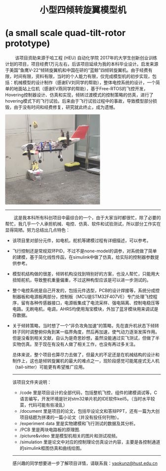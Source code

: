 # <center>小型四倾转旋翼模型机

# (a small scale quad-tilt-rotor prototype)<center>  

&emsp;&emsp; 该项目资助来源于哈工程 (HEU) 自动化学院 2017年的大学生创新创业训练计划的项目，项目经费1万元左右，后该项目延续为我的本科毕业设计。启发来源于美国”鱼鹰V-22“倾转旋翼机和中国在研的“蓝鲸”四倾转旋翼机。由于经费有限，时间有限，资料有限，当时的个人能力有限，仅完成模型机的初步实现，包括：机械模型的设计制作（感谢EV刘同学的帮助），整体电控系统的设计，一个简单的地面站上位机（感谢EV燕同学的帮助），基于Free-RTOS的飞控开发，Hovering控制器设计、仿真和实现，倾转过渡模式的控制策略的仿真，进行了hovering模式下的飞行试验。后来由于飞行试验过程中的事故，导致模型部分损毁，由于没有时间和经费修复，研究就此终止，成为遗憾。

<img src="picture&video/prototype/tiltrotor.jpg" style="zoom:30%;" />

***

&emsp;&emsp;这是我本科所有科创项目中最综合的一个，由于大家当时都很忙，除了必要的帮忙，我几乎一个人承担机械、电控、仿真、软件和试验测试，所以部分工作实在显得简陋。努力总结出几点特色：

* 该项目里对部分元件，如电机，舵机等建模过程有详细描述，可以参考。

* 飞行控制还是常规双环PID，不过不是none-model的调参，对系统做了简单的建模，基于简化线性传函，在simulink中做了仿真，给实际的控制器参数提供参考。

* 模型机结构做的很差，倾转机构没找到特别好的方案，也没人帮忙，只能用大扭矩舵机，导致整机重量偏重，不过这种构型应该是可以进一步测试的。

* 整个电控系统是自己开发的，包括元件选型，PCB的设计焊接等，系统分成控制器板和电源板两部分，控制板（MCU是STM32F407VE）专门处理飞控程序，留有各种传感器接口，电源板集成了电流采样、强电隔离、控制电稳压等电路。无刷电机，电调，AHRS均使用淘宝模块，外加了蓝牙模块用来调试是存数据。

* 关于倾转策略，当时想了一个“非负攻角加速”的策略，先在直升机状态下倾转转子同时调整俯仰角到某一临界角度，然后再加速，使气动力逐渐发挥作用。但是没看到相关文献，自认为是奇思妙想，虽然没能通过实飞测试，但做了半实物仿真。至于现在有没有人做了相关工作，也没有再过多关注。

  总体来说，整个项目也算尽力去做了，但最大的不足还是在机械结构的设计和制作上，这也是倾转旋翼机的最大的难点之一，现阶段感觉可能尾座式无人机（tail-sitter）可能更有希望推广应用。

  ***

  该项目文件夹说明：

  * /code 里是项目设计的全部代码，包括整机飞控，组件的建模调试等，C语言编写，开发环境是针对stm32单片机的IDE软件keil5。（当时水平较菜，代码可能有些凌乱）
  * /document 里是项目的论文，包括毕设论文和答辩PPT，还有一篇为大创项目结题为拼凑的一篇小论文（并没有投任何刊物）。
  * /experiment data 里是实物建模和飞行测试的数据及其分析。
  * /PCB 里是两块电路板的原理图.
  * /picture&video 里是模型机相关的图片和测试视频。
  * /simulation 里是论文中对应的控制理论仿真设计内容，主要是各控制通道的simulink框图仿真和曲线绘图。
  
  ***
  
  感兴趣的同学想要进一步了解项目详情，请联系我：yaokunz@hust.edu.cn
